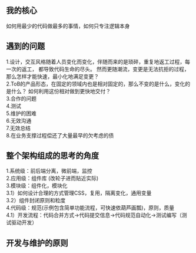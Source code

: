 ## 我的核心
   如何用最少的代码做最多的事情，如何只专注逻辑本身
## 遇到的问题
   1.设计，交互风格随着人员变化而变化，伴随而来的是琐碎，重复地返工过程，每一次的返工，
   都导致代码生命的尽头。 然而更随潮流，变更是无法抗拒的过程，那么怎样才能快速，最小化地满足变更？  
   2.ToB的产品形态，在固定的领域内也是相对固定的，那么不变的是什么，变化的是什么？
   如何利用这份相对做到更快地交付？  
   3.合作的问题    
   4.测试  
   5.维护的困难  
    6.无效沟通  
    7.无效总结  
    8.在业务支撑过程偿还了大量最早的欠考虑的债  
   
## 整个架构组成的思考的角度
   1.系统级：前后端分离，微前端，监控  
   2.应用级：组件库 (改轮子进而贴近实际)   
   3.模块级：组件化，模块化  
      3.1）如何设计合理的方式管理CSS，复用，隔离变化，通用变量  
      3.2）组件封闭原则和粒度  
   4.代码级：规范(示例包含简单功能流程，可快速依葫芦画瓢)，原则，质量  
      4.1）开发流程：代码合并方式->代码提交信息->代码规范自动化->测试编写（测试驱动开发）
## 开发与维护的原则
